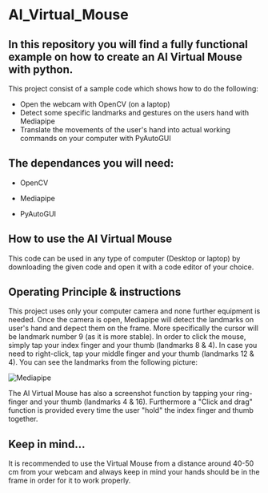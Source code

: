 # AI_Virtual_Mouse

## In this repository you will find a fully functional example on how to create an AI Virtual Mouse with python.

This project consist of a sample code which shows how to do the following:

* Open the webcam with OpenCV (on a laptop)
* Detect some specific landmarks and gestures on the users hand with Mediapipe
* Translate the movements of the user's hand into actual working commands on your computer with PyAutoGUI 

## The dependances you will need:

* OpenCV

* Mediapipe

* PyAutoGUI

## How to use the AI Virtual Mouse

This code can be used in any type of computer (Desktop or laptop) by downloading the given code and open it with a code editor of your choice.

## Operating Principle & instructions

This project uses only your computer camera and none further equipment is needed. Once the camera is open, Mediapipe will detect the landmarks on user's hand and depect them on the frame. More specifically the cursor will be landmark number 9 (as it is more stable). In order to click the mouse, simply tap your index finger and your thumb (landmarks 8 & 4). In case you need to right-click, tap your middle finger and your thumb (landmarks 12 & 4). You can see the landmarks from the following picture:   


![Mediapipe](https://mediapipe.dev/images/mobile/hand_landmarks.png)

The AI Virtual Mouse has also a screenshot function by tapping your ring-finger and your thumb (landmarks 4 & 16). Furthermore a "Click and drag" function is provided every time the user "hold" the index finger and thumb together.


## Keep in mind... 
It is recommended to use the Virtual Mouse from a distance around 40-50 cm from your webcam and always keep in mind your hands should be in the frame in order for it to work properly.
